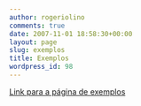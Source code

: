 ```yaml
---
author: rogeriolino
comments: true
date: 2007-11-01 18:58:30+00:00
layout: page
slug: exemplos
title: Exemplos
wordpress_id: 98
---
```


[Link para a página de exemplos](http://dev.rogeriolino.com/exemplos)
